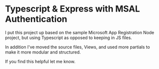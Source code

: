 # Typescript & Express with MSAL Authentication

I put this project up based on the sample Microsoft App Registration Node project, but using Typescript as opposed to keeping in JS files.

In addition I've moved the source files, Views, and used more partials to make it more modular and structured.

If you find this helpful let me know.
